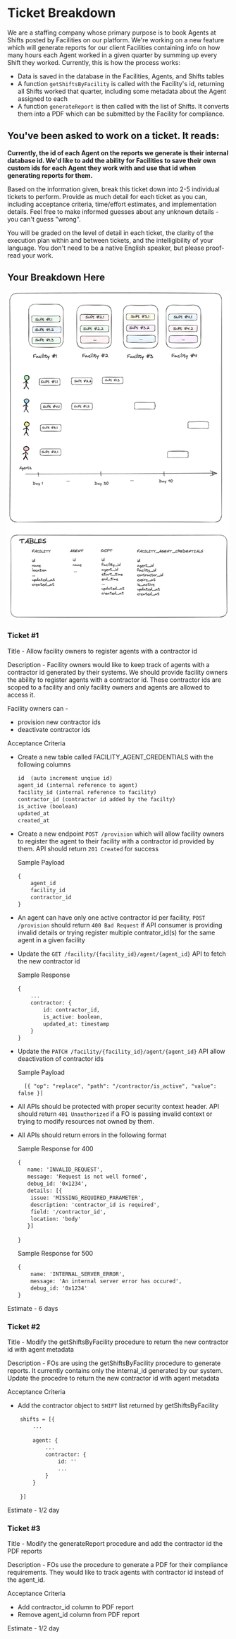 # Ticket Breakdown
We are a staffing company whose primary purpose is to book Agents at Shifts posted by Facilities on our platform. We're working on a new feature which will generate reports for our client Facilities containing info on how many hours each Agent worked in a given quarter by summing up every Shift they worked. Currently, this is how the process works:

- Data is saved in the database in the Facilities, Agents, and Shifts tables
- A function `getShiftsByFacility` is called with the Facility's id, returning all Shifts worked that quarter, including some metadata about the Agent assigned to each
- A function `generateReport` is then called with the list of Shifts. It converts them into a PDF which can be submitted by the Facility for compliance.

## You've been asked to work on a ticket. It reads:

**Currently, the id of each Agent on the reports we generate is their internal database id. We'd like to add the ability for Facilities to save their own custom ids for each Agent they work with and use that id when generating reports for them.**


Based on the information given, break this ticket down into 2-5 individual tickets to perform. Provide as much detail for each ticket as you can, including acceptance criteria, time/effort estimates, and implementation details. Feel free to make informed guesses about any unknown details - you can't guess "wrong".


You will be graded on the level of detail in each ticket, the clarity of the execution plan within and between tickets, and the intelligibility of your language. You don't need to be a native English speaker, but please proof-read your work.

## Your Breakdown Here

<img src="FacilityDesign.png">

### Ticket #1

Title - Allow facility owners to register agents with a contractor id

Description - Facility owners would like to keep track of agents with a contractor id generated by their systems. We should provide facility owners the ability to register agents with a contractor id. These contractor ids are scoped to a facility and only facility owners and agents are allowed to access it. 

Facility owners can - 
- provision new contractor ids
- deactivate contractor ids


Acceptance Criteria

- Create a new table called FACILITY_AGENT_CREDENTIALS with the following columns

    ```
    id  (auto increment unqiue id)
    agent_id (internal reference to agent)
    facility_id (internal reference to facility)
    contractor_id (contractor id added by the facilty)
    is_active (boolean)
    updated_at
    created_at
    ```

- Create a new endpoint `POST /provision` which will allow facility owners to register the agent to their facility with a contractor id provided by them. API should return `201 Created` for success

    Sample Payload 

    ```
    {
        agent_id
        facility_id
        contractor_id
    }
    ```

- An agent can have only one active contractor id per facility, `POST /provision` should return `400 Bad Request` if API consumer is providing invalid details or trying register multiple contrator_id(s) for the same agent in a given facility

- Update the `GET /facility/{facility_id}/agent/{agent_id}` API to fetch the new contractor id

    Sample Response

    ```
    {
        ...
        contractor: {
            id: contractor_id,
            is_active: boolean,
            updated_at: timestamp
        }
    }
    ```

- Update the `PATCH /facility/{facility_id}/agent/{agent_id}` API allow deactivation of contractor ids

    Sample Payload

    ```
      [{ "op": "replace", "path": "/contractor/is_active", "value": false }]
    ```

- All APIs should be protected with proper security context header. API should return `401 Unauthorized` if a FO is passing invalid context or trying to modify resources not owned by them.


- All APIs should return errors in the following format 

    Sample Response for 400
    ```
    {
       name: 'INVALID_REQUEST',
       message: 'Request is not well formed',
       debug_id: '0x1234',
       details: [{
        issue: 'MISSING_REQUIRED_PARAMETER',
        description: 'contractor_id is required',
        field: '/contractor_id',
        location: 'body'
       }]
        
    }
    ```
    
    Sample Response for 500
    ```
    {
        name: 'INTERNAL_SERVER_ERROR',
        message: 'An internal server error has occured',
        debug_id: '0x1234'
    }
    ```


Estimate - 6 days

### Ticket #2

Title - Modify the getShiftsByFacility procedure to return the new contractor id with agent metadata

Description - FOs are using the getShiftsByFacility procedure to generate reports. It currently contains only the internal_id generated by our system. Update the procedre to return the new contractor id with agent metadata

Acceptance Criteria

- Add the contractor object to `SHIFT` list returned by getShiftsByFacility

```
    shifts = [{
        ...

        agent: {
            ...
            contractor: {
                id: ''
                ...
            }
        }

    }]
```

Estimate - 1/2 day


### Ticket #3

Title - Modify the generateReport procedure and add the contractor id the PDF reports

Description - FOs use the procedure to generate a PDF for their compliance requirements. They would like to track agents with contractor id instead of the agent_id. 


Acceptance Criteria

- Add contractor_id column to PDF report
- Remove agent_id column from PDF report

Estimate - 1/2 day














